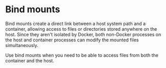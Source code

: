 # Bind mounts

Bind mounts create a direct link between a host system path and a container, allowing access to files or directories stored anywhere on the host. Since they aren't isolated by Docker, both non-Docker processes on the host and container processes can modify the mounted files simultaneously.

Use bind mounts when you need to be able to access files from both the container and the host.